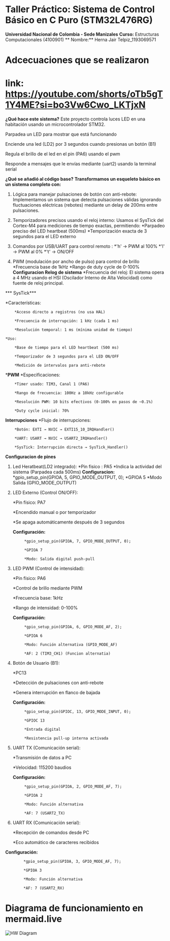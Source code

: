 # Taller Práctico: Sistema de Control Básico en C Puro (STM32L476RG)
 


**Universidad Nacional de Colombia - Sede Manizales**
**Curso:** Estructuras Computacionales (4100901)
** Nombre:** Herna Jair Telpiz_1193069571

# Adcecuaciones que se realizaron
# link:  https://youtube.com/shorts/oTb5gT1Y4ME?si=bo3Vw6Cwo_LKTjxN

**¿Qué hace este sistema?**
Este proyecto controla luces LED en una habitación usando un microcontrolador STM32. 

Parpadea un LED  para mostrar que está funcionando 

Enciende una led (LD2) por 3 segundos cuando presionas un botón (B1)

Regula el brillo de el led en el pin (PA6)  usando el pwm

Responde a mensajes que le envías mediante (uart2) usando la terminal serial 

**¿Qué se añadió al código base?**
**Transformamos un esqueleto básico en un sistema completo con:**

1. Lógica para manejar pulsaciones de botón con anti-rebote:  Implementamos un sistema que detecta pulsaciones válidas ignorando fluctuaciones eléctricas (rebotes) mediante un delay de 200ms entre pulsaciones.

2. Temporizadores precisos usando el reloj interno: Usamos el SysTick del Cortex-M4 para mediciones de tiempo exactas, permitiendo:
    *Parpadeo preciso del LED heartbeat (500ms)
    *Temporización exacta de 3 segundos para el LED externo

3. Comandos por USB/UART para control remoto : 
    *'h' -> PWM al 100% 
    *'l' -> PWM al 0%
    *'t' -> ON/OFF

4. PWM (modulación por ancho de pulso) para control de brillo
    *Frecuencia base de 1kHz
    *Rango de duty cycle de 0-100%
**Configuracion Relog de sistema**
*Frecuencia del reloj:
El sistema opera a 4 MHz usando el HSI (Oscilador Interno de Alta Velocidad) como fuente de reloj principal.

*** SysTick***

*Características:

        *Acceso directo a registros (no usa HAL)

        *Frecuencia de interrupción: 1 kHz (cada 1 ms)

        *Resolución temporal: 1 ms (mínima unidad de tiempo)

    *Uso:

        *Base de tiempo para el LED heartbeat (500 ms)

        *Temporizador de 3 segundos para el LED ON/OFF

        *Medición de intervalos para anti-rebote
***PWM**
*Especificaciones:

        *Timer usado: TIM3, Canal 1 (PA6)

        *Rango de frecuencia: 100Hz a 10kHz configurable

        *Resolución PWM: 10 bits efectivos (0-100% en pasos de ~0.1%)

        *Duty cycle inicial: 70%
**Interrupciones**
*Flujo de interrupciones:

        *Botón: EXTI → NVIC → EXTI15_10_IRQHandler()

        *UART: USART → NVIC → USART2_IRQHandler()

        *SysTick: Interrupción directa → SysTick_Handler()

**Configuracion de pines**
1. Led Heratbeat(LD2 integrado):
    *Pin fisico : PA5
    *Indica la actividad del sistema (Parpadea cada 500ms)
    **Configuracion:**
            *gpio_setup_pin(GPIOA, 5, GPIO_MODE_OUTPUT, 0);
            *GPIOA 5
            *Modo  Salida (GPIO_MODE_OUTPUT)

2. LED Externo (Control ON/OFF):

    *Pin físico: PA7

    *Encendido manual o por temporizador

    *Se apaga automáticamente después de 3 segundos

    **Configuración:**

            *gpio_setup_pin(GPIOA, 7, GPIO_MODE_OUTPUT, 0);

            *GPIOA 7

            *Modo: Salida digital push-pull

3. LED PWM (Control de intensidad):

    *Pin físico: PA6

    *Control de brillo mediante PWM

    *Frecuencia base: 1kHz

    *Rango de intensidad: 0-100%

    **Configuración:**

            *gpio_setup_pin(GPIOA, 6, GPIO_MODE_AF, 2);

            *GPIOA 6

            *Modo: Función alternativa (GPIO_MODE_AF)

            *AF: 2 (TIM3_CH1) (Funcion alternatia)

4. Botón de Usuario (B1):

    *PC13

    *Detección de pulsaciones con anti-rebote

    *Genera interrupción en flanco de bajada

    **Configuración:**

            *gpio_setup_pin(GPIOC, 13, GPIO_MODE_INPUT, 0);

            *GPIOC 13

            *Entrada digital

            *Resistencia pull-up interna activada

5. UART TX (Comunicación serial):

    *Transmisión de datos a PC

    *Velocidad: 115200 baudios

    **Configuración:**

            *gpio_setup_pin(GPIOA, 2, GPIO_MODE_AF, 7);

            *GPIOA 2

            *Modo: Función alternativa

            *AF: 7 (USART2_TX)

6. UART RX (Comunicación serial):

    *Recepción de comandos desde PC

    *Eco automático de caracteres recibidos

**Configuración:**

            *gpio_setup_pin(GPIOA, 3, GPIO_MODE_AF, 7);

            *GPIOA 3

            *Modo: Función alternativa

            *AF: 7 (USART2_RX)

# Diagrama de funcionamiento en mermaid.live

![HW Diagram](assets/Diagrama_Funcionamiento.png)